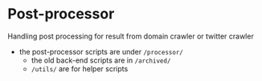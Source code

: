 # Post-processor
Handling post processing for result from domain crawler or twitter crawler
  - the post-processor scripts are under `/processor/`
	- the old back-end scripts are in `/archived/`
	- `/utils/` are for helper scripts


